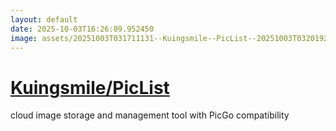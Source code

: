 ```yaml
---
layout: default
date: 2025-10-03T16:26:09.952450
image: assets/20251003T031711131--Kuingsmile--PicList--20251003T032019271--cropped.png
---
```


# [Kuingsmile/PicList](https://github.com/Kuingsmile/PicList)

cloud image storage and management tool with PicGo compatibility
